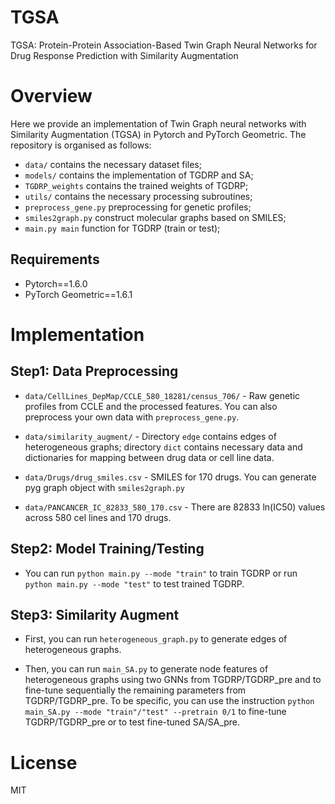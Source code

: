 # TGSA
TGSA: Protein-Protein Association-Based Twin Graph Neural Networks for Drug Response Prediction with Similarity Augmentation

# Overview
Here we provide an implementation of Twin Graph neural networks with Similarity Augmentation (TGSA) in Pytorch and PyTorch Geometric. The repository is organised as follows:

- `data/` contains the necessary dataset files;
- `models/` contains the implementation of TGDRP and SA;
- `TGDRP_weights` contains the trained weights of TGDRP;
- `utils/` contains the necessary processing subroutines;
- `preprocess_gene.py` preprocessing for genetic profiles;
- `smiles2graph.py` construct molecular graphs based on SMILES;
- `main.py main` function for TGDRP (train or test);

## Requirements
- Pytorch==1.6.0
- PyTorch Geometric==1.6.1

# Implementation
## Step1: Data Preprocessing
- `data/CellLines_DepMap/CCLE_580_18281/census_706/` - Raw genetic profiles from CCLE and the processed features. You can also preprocess your own data with `preprocess_gene.py`.

- `data/similarity_augment/` - Directory `edge` contains edges of heterogeneous graphs; directory `dict` contains necessary data and dictionaries for mapping between drug data or cell line data. 

- `data/Drugs/drug_smiles.csv` - SMILES for 170 drugs. You can generate pyg graph object with `smiles2graph.py`

- `data/PANCANCER_IC_82833_580_170.csv` - There are 82833 ln(IC50) values across 580 cel lines and 170 drugs.

## Step2: Model Training/Testing
- You can run `python main.py --mode "train"` to train TGDRP or run `python main.py --mode "test"` to test trained TGDRP.

## Step3: Similarity Augment
- First, you can run `heterogeneous_graph.py` to generate edges of heterogeneous graphs.

- Then, you can run `main_SA.py` to generate node features of heterogeneous graphs using two GNNs from TGDRP/TGDRP_pre and to fine-tune sequentially the remaining parameters from TGDRP/TGDRP_pre.  To be specific, you can use the instruction `python main_SA.py --mode "train"/"test" --pretrain 0/1` to fine-tune TGDRP/TGDRP_pre or to test fine-tuned SA/SA_pre.  

# License
MIT
